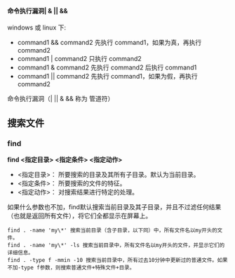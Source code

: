 ####  命令执行漏洞| & || &&

windows 或 linux 下: 

* command1 && command2 先执行 command1，如果为真，再执行 command2 
* command1 | command2 只执行 command2
* command1 & command2 先执行 command2 后执行 command1 
* command1 || command2 先执行 command1，如果为假，再执行 command2

 命令执行漏洞（| || & && 称为 管道符）

## 搜索文件

### find

**find <指定目录> <指定条件> <指定动作>**

* <指定目录>： 所要搜索的目录及其所有子目录。默认为当前目录。
* <指定条件>： 所要搜索的文件的特征。
* <指定动作>： 对搜索结果进行特定的处理。

如果什么参数也不加，find默认搜索当前目录及其子目录，并且不过滤任何结果（也就是返回所有文件），将它们全都显示在屏幕上。

````
find . -name 'my\*' 搜索当前目录（含子目录，以下同）中，所有文件名以my开头的文件。
find . -name 'my\*' -ls 搜索当前目录中，所有文件名以my开头的文件，并显示它们的详细信息。
find . -type f -mmin -10 搜索当前目录中，所有过去10分钟中更新过的普通文件。如果不加-type f参数，则搜索普通文件+特殊文件+目录。
````



　　